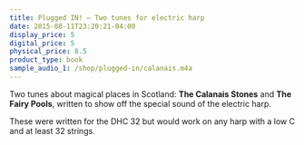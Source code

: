 ```yaml
---
title: Plugged IN! – Two tunes for electric harp
date: 2015-08-11T23:20:21-04:00
display_price: 5
digital_price: 5
physical_price: 8.5
product_type: book
sample_audio_1: /shop/plugged-in/calanais.m4a
---
```


Two tunes about magical places in Scotland: **The Calanais Stones** and **The Fairy Pools**, written to show off the special sound of the electric harp.  

These were written for the DHC 32 but would work on any harp with a low C and at least 32 strings.  

